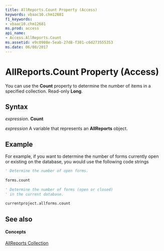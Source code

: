 ```yaml
---
title: AllReports.Count Property (Access)
keywords: vbaac10.chm12681
f1_keywords:
- vbaac10.chm12681
ms.prod: access
api_name:
- Access.AllReports.Count
ms.assetid: e9c0908e-5eab-27d8-f301-c6d273555353
ms.date: 06/08/2017
---
```



# AllReports.Count Property (Access)

You can use the **Count** property to determine the number of items in a specified collection. Read-only **Long**.


## Syntax

 _expression_. **Count**

 _expression_ A variable that represents an **AllReports** object.


## Example

For example, if you want to determine the number of forms currently open or existing on the database, you would use the following code strings


```vb
' Determine the number of open forms. 
 
forms.count 
 
' Determine the number of forms (open or closed) 
' in the current database. 
 
currentproject.allforms.count
```


## See also


#### Concepts


[AllReports Collection](allreports-object-access.md)

